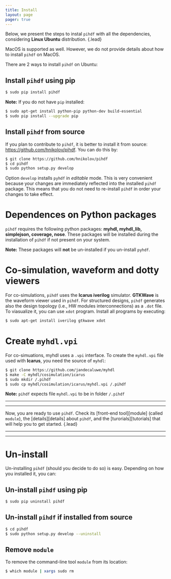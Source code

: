 ```yaml
---
title: Install
layout: page 
pager: true
---
```


Below, we present the steps to instal `pihdf` with all the dependencies, considering __Linux Ubuntu__ distribution.
{.lead}

MacOS is supported as well. However, we do not provide details about how to install `pihdf` on MacOS.

There are 2 ways to install `pihdf` on Ubuntu:

Install `pihdf` using pip
-------------------------

```.bash
$ sudo pip install pihdf
```

__Note:__ If you do not have `pip` installed:
```.bash
$ sudo apt-get install python-pip python-dev build-essential 
$ sudo pip install --upgrade pip 
```

Install `pihdf` from source
---------------------------

If you plan to contribute to `pihdf`, it is better to install it from source: 
<https://github.com/hnikolov/pihdf>. You can do this by:
```.bash
$ git clone https://github.com/hnikolov/pihdf
$ cd pihdf
$ sudo python setup.py develop
```

Option `develop` installs `pyhdf` in _editable_ mode. 
This is very convenient because your changes are immediately reflected into the installed `pihdf` package.
This means that you do not need to re-install `pihdf` in order your changes to take effect.


Dependences on Python packages
==============================
`pihdf` requires the following python packages: __myhdl, myhdl_lib, simplejson, coverage, nose__. 
These packages will be installed during the installation of `pihdf` if not present on your system. 

__Note:__ These packages will __not__ be un-installed if you un-install `pyhdf`.


Co-simulation, waveform and dotty viewers
=========================================
For co-simulations, `pihdf` uses the __Icarus iverilog__ simulator. __GTKWave__ is the waveform viewer used in `pihdf`. For structured designs, `pihdf` generates also the design topology (i.e., HW modules interconnections) as a `.dot` file. To viasualize it, you can use `xdot` program. Install all programs by executing:

```.bash
$ sudo apt-get install iverilog gtkwave xdot
```

Create `myhdl.vpi`
==================
For co-simuations, myhdl uses a `.vpi` interface. To create the `myhdl.vpi` file used with __Icarus__, you need the source of `myhdl`:

```.bash
$ git clone https://github.com/jandecaluwe/myhdl
$ make -C myhdl/cosimulation/icarus
$ sudo mkdir /.pihdf
$ sudo cp myhdl/cosimulation/icarus/myhdl.vpi /.pihdf
```

__Note:__ `pihdf` expects file `myhdl.vpi` to be in folder `/.pihdf`


* * *
* * *
Now, you are ready to use `pihdf`. Check its [front-end tool][module] (called `module`), the [details][details] about `pihdf`, and the [turorials][tutorials] that will help you to get started.
{.lead}
* * *
* * *

Un-install
==========

Un-installing `pihdf` (should you decide to do so) is easy. Depending on how you installed it, you can:

Un-install `pihdf` using pip
----------------------------

```.bash
$ sudo pip uninstall pihdf
```

Un-install `pihdf` if installed from source
-------------------------------------------

```.bash
$ cd pihdf
$ sudo python setup.py develop --uninstall
```

Remove `module`
---------------

To remove the command-line tool `module` from its location:
```.bash
$ which module | xargs sudo rm
```

